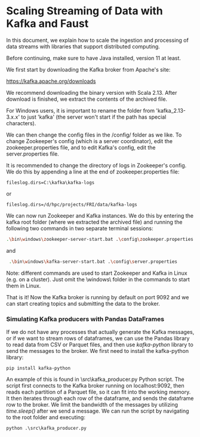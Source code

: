 # Scaling Streaming of Data with Kafka and Faust

In this document, we explain how to scale the ingestion and processing of data streams with libraries that support distributed computing. 

Before continuing, make sure to have Java installed, version 11 at least.

We first start by downloading the Kafka broker from Apache's site:

https://kafka.apache.org/downloads

We recommend downloading the binary version with Scala 2.13. After download is finished, we extract the contents of the archived file.



For Windows users, it is important to rename the folder from 'kafka_2.13-3.x.x' to just 'kafka' (the server won't start if the path has special characters).

We can then change the config files in the /config/ folder as we like. To change Zookeeper's config (which is a server coordinator), edit the zookeeper.properties file, and to edit Kafka's config, edit the server.properties file.

It is recommended to change the directory of logs in Zookeeper's config. We do this by appending a line at the end of zookeeper.properties file:

```text
fileslog.dirs=C:\kafka\kafka-logs
```
or
```text
fileslog.dirs=/d/hpc/projects/FRI/data/kafka-logs
```

We can now run Zookeeper and Kafka instances. We do this by entering the kafka root folder (where we extracted the archived file) and running the following two commands in two separate terminal sessions:

```bash
.\bin\windows\zookeeper-server-start.bat .\config\zookeeper.properties
```
and 
```bash 
 .\bin\windows\kafka-server-start.bat .\config\server.properties
```

Note: different commands are used to start Zookeeper and Kafka in Linux (e.g. on a cluster). Just omit the \windows\ folder in the commands to start them in Linux.

That is it! Now the Kafka broker is running by default on port 9092 and we can start creating topics and submitting the data to the broker.

### Simulating Kafka producers with Pandas DataFrames

If we do not have any processes that actually generate the Kafka messages, or if we want to stream rows of dataframes, we can use the Pandas library to read data from CSV or Parquet files, and then use *kafka-python* library to send the messages to the broker. We first need to install the kafka-python library:

```shell
pip install kafka-python
```

An example of this is found in \src\kafka_producer.py Python script. The script first connects to the Kafka broker running on localhost:9092, then reads each partition of a Parquet file, so it can fit into the working memory. It then iterates through each row of the dataframe, and sends the dataframe row to the broker. We limit the bandwidth of the messages by utilizing *time.sleep()* after we send a message. We can run the script by navigating to the root folder and executing:

```shell
python .\src\kafka_producer.py
```


